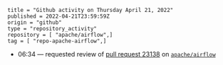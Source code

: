 ```
title = "Github activity on Thursday April 21, 2022"
published = 2022-04-21T23:59:59Z
origin = "github"
type = "repository_activity"
repository = [ "apache/airflow",]
tag = [ "repo-apache-airflow",]
```

* 06:34 — requested review of [pull request 23138](https://github.com/apache/airflow/pull/23138) on [`apache/airflow`](https://github.com/apache/airflow)
